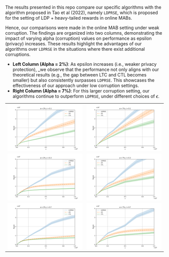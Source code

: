 The results presented in this repo compare our specific algorithms with the algorithm proposed in Tao et al (2022), namely `LDPRSE`, which is proposed for the setting of LDP + heavy-tailed rewards in online MABs.

Hence, our comparisons were made in the online MAB setting under weak corruption. The findings are organized into two columns, demonstrating the impact of varying alpha (corruption) values on performance as epsilon (privacy) increases.
These results highlight the advantages of our algorithms over `LDPRSE` in the situations where there exist additional corruptions.

- **Left Column (Alpha = 2%)**: As epsilon increases (i.e., weaker privacy protection), _we observe that the performance not only aligns with our theoretical results (e.g., the gap between LTC and CTL becomes smaller) but also consistently surpasses `LDPRSE`. This showcases the effectiveness of our approach under low corruption settings.
- **Right Column (Alpha = 7%)**: For this larger corruption setting, our algorithms continue to outperform `LDPRSE`, under different choices of $\epsilon$.

<table>
  <tr>
    <td><img src="pics/a2e1.png" alt="Alt text 1" width="100%"></td>
    <td><img src="pics/a7e1.png" alt="Alt text 2" width="100%"></td>
  </tr>
  <tr>
    <td><img src="pics/a2e3.png" alt="Alt text 4" width="100%"></td>
    <td><img src="pics/a7e3.png" alt="Alt text 5" width="100%"></td>
  </tr>
  <tr>
    <td><img src="pics/a2e7.png" alt="Alt text 3" width="100%"></td>
    <td><img src="pics/a7e7.png" alt="Alt text 6" width="100%"></td>
  </tr>
</table>

